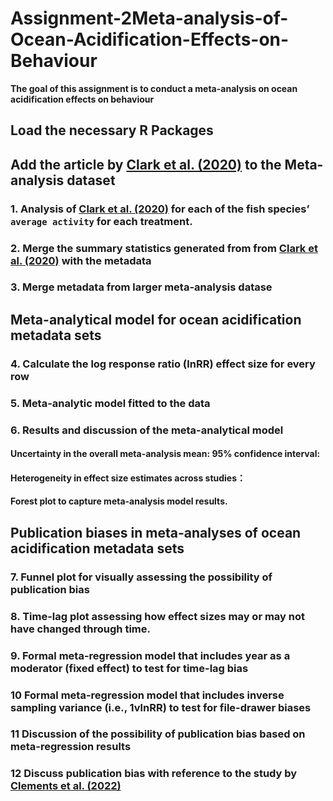 # Assignment-2Meta-analysis-of-Ocean-Acidification-Effects-on-Behaviour
**The goal of this assignment is to conduct a meta-analysis on ocean acidification effects on behaviour**
## **Load the necessary R Packages**

## **Add the article by [Clark et al. (2020)](https://doi.org/10.1038/s41586-019-1903-y) to the Meta-analysis dataset**

### 1. Analysis of [Clark et al. (2020)](https://doi.org/10.1038/s41586-019-1903-y) for each of the fish species’ `average activity` for each treatment.

### 2. Merge the summary statistics generated from from [Clark et al. (2020)](https://doi.org/10.1038/s41586-019-1903-y) with the metadata

### 3. Merge metadata from larger meta-analysis datase

## **Meta-analytical model for ocean acidification metadata sets**

### 4. Calculate the log response ratio (lnRR) effect size for every row

### 5. Meta-analytic model fitted to the data

### 6. Results and discussion of the meta-analytical model

#### Uncertainty in the overall meta-analysis mean: 95% confidence interval:

#### Heterogeneity in effect size estimates across studies：

#### Forest plot to capture meta-analysis model results.

## **Publication biases in meta-analyses of ocean acidification metadata sets**

### 7. Funnel plot for visually assessing the possibility of publication bias  

### 8. Time-lag plot assessing how effect sizes may or may not have changed through time.

### 9. Formal meta-regression model that includes year as a moderator (fixed effect) to test for time-lag bias

### 10 Formal meta-regression model that includes inverse sampling variance (i.e., 1vlnRR) to test for file-drawer biases

### 11 Discussion of the possibility of publication bias based on meta-regression results

### 12 Discuss publication bias with reference to the study by [Clements et al. (2022)](https://doi.org/10.1371/journal.pbio.3001511) 




